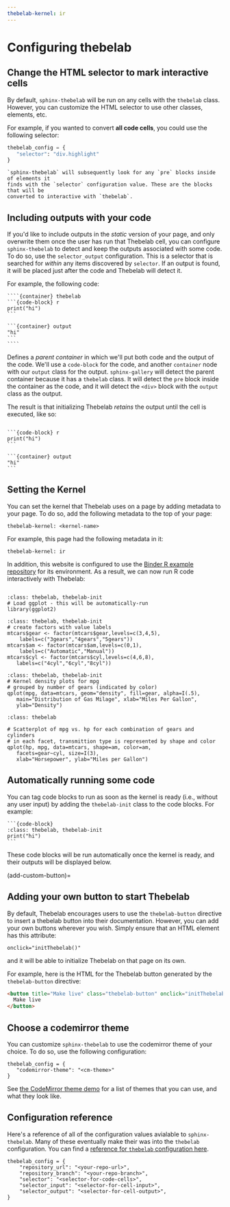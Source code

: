 ```yaml
---
thebelab-kernel: ir
---
```


# Configuring thebelab

## Change the HTML selector to mark interactive cells

By default, `sphinx-thebelab` will be run on any cells with the `thebelab` class.
However, you can customize the HTML selector to use other classes, elements, etc.

For example, if you wanted to convert **all code cells**, you could use the following
selector:

```python
thebelab_config = {
   "selector": "div.highlight"
}
```

```{note}
`sphinx-thebelab` will subsequently look for any `pre` blocks inside of elements it
finds with the `selector` configuration value. These are the blocks that will be
converted to interactive with `thebelab`.
```

## Including outputs with your code

If you'd like to include outputs in the *static* version of your page, and only
overwrite them once the user has run that Thebelab cell, you can configure `sphinx-thebelab`
to detect and keep the outputs associated with some code. To do so, use
the `selector_output` configuration. This is a selector that is searched for *within* any
items discovered by `selector`. If an output is found, it will be placed just after the
code and Thebelab will detect it.

For example, the following code:

`````
````{container} thebelab
```{code-block} r
print("hi")
```

```{container} output
"hi"
```
````
`````

Defines a *parent container* in which we'll put both code and the output of the
code. We'll use a `code-block` for the code, and another `container` node with our
`output` class for the output. `sphinx-gallery` will detect the parent container because
it has a `thebelab` class. It will detect the `pre` block inside the container as the
code, and it will detect the `<div>` block with the `output` class as the output.

The result is that initializing Thebelab *retains* the output until the cell is
executed, like so:

```{thebelab-button}
```

````{container} thebelab
```{code-block} r
print("hi")
```

```{container} output
"hi"
```
````

## Setting the Kernel

You can set the kernel that Thebelab uses on a page by adding metadata to your
page. To do so, add the following metadata to the top of your page:

```
thebelab-kernel: <kernel-name>
```

For example, this page had the following metadata in it:

```
thebelab-kernel: ir
```

In addition, this website is configured to use the [Binder R example repository](https://github.com/binder-examples/r)
for its environment. As a result, we can now run R code interactively with Thebelab:


```{thebelab-button}
```

```{code-block}
:class: thebelab, thebelab-init
# Load ggplot - this will be automatically-run
library(ggplot2)
```

```{code-block}
:class: thebelab, thebelab-init
# create factors with value labels
mtcars$gear <- factor(mtcars$gear,levels=c(3,4,5),
  	labels=c("3gears","4gears","5gears"))
mtcars$am <- factor(mtcars$am,levels=c(0,1),
  	labels=c("Automatic","Manual"))
mtcars$cyl <- factor(mtcars$cyl,levels=c(4,6,8),
   labels=c("4cyl","6cyl","8cyl"))
```

```{code-block}
:class: thebelab, thebelab-init
# Kernel density plots for mpg
# grouped by number of gears (indicated by color)
qplot(mpg, data=mtcars, geom="density", fill=gear, alpha=I(.5),
   main="Distribution of Gas Milage", xlab="Miles Per Gallon",
   ylab="Density")
```

```{code-block}
:class: thebelab

# Scatterplot of mpg vs. hp for each combination of gears and cylinders
# in each facet, transmittion type is represented by shape and color
qplot(hp, mpg, data=mtcars, shape=am, color=am,
   facets=gear~cyl, size=I(3),
   xlab="Horsepower", ylab="Miles per Gallon")
```

## Automatically running some code

You can tag code blocks to run as soon as the kernel is ready (i.e., without any user input)
by adding the `thebelab-init` class to the code blocks. For example:

````
```{code-block}
:class: thebelab, thebelab-init
print("hi")
```
````

These code blocks will be run automatically once the kernel is ready, and their outputs
will be displayed below.


(add-custom-button)=
## Adding your own button to start Thebelab

By default, Thebelab encourages users to use the `thebelab-button` directive to
insert a thebelab button into their documentation. However, you can add your own
buttons wherever you wish. Simply ensure that an HTML element has this attribute:

```
onclick="initThebelab()"
```

and it will be able to initialize Thebelab on that page on its own.

For example, here is the HTML for the Thebelab button generated by the `thebelab-button`
directive:

```html
<button title="Make live" class="thebelab-button" onclick="initThebelab()">
  Make live
</button>
```

## Choose a codemirror theme

You can customize `sphinx-thebelab` to use the codemirror theme of your choice.
To do so, use the following configuration:

```
thebelab_config = {
   "codemirror-theme": "<cm-theme>"
}
```

See [the CodeMirror theme demo](https://codemirror.net/demo/theme.html) for a list
of themes that you can use, and what they look like.


## Configuration reference

Here's a reference of all of the configuration values avialable to `sphinx-thebelab`.
Many of these eventually make their was into the `thebelab` configuration. You can
find a [reference for `thebelab` configuration here](https://thebelab.readthedocs.io/en/latest/config_reference.html).

```
thebelab_config = {
    "repository_url": "<your-repo-url>",
    "repository_branch": "<your-repo-branch>",
    "selector": "<selector-for-code-cells>",
    "selector_input": "<selector-for-cell-input>",
    "selector_output": "<selector-for-cell-output>",
}
```
